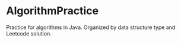 # AlgorithmPractice
Practice for algorithms in Java. Organized by data structure type and Leetcode solution.
